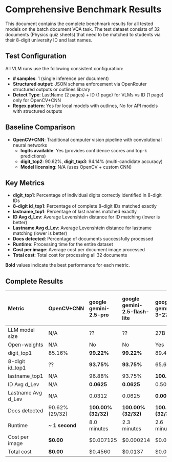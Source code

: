# Comprehensive Benchmark Results

This document contains the complete benchmark results for all tested models on the batch document VQA task. The test dataset consists of 32 documents (Physics quiz sheets) that need to be matched to students via their 8-digit university ID and last names.

## Test Configuration

All VLM runs use the following consistent configuration:
- **# samples**: 1 (single inference per document)
- **Structured output**: JSON schema enforcement via OpenRouter structured outputs or outlines library
- **Detect Type**: LastName (2 pages) + ID (1 page) for VLMs vs ID (1 page) only for OpenCV+CNN
- **Regex pattern**: Yes for local models with outlines, No for API models with structured outputs

## Baseline Comparison

- **OpenCV+CNN**: Traditional computer vision pipeline with convolutional neural networks
  - **logits available**: Yes (provides confidence scores and top-k predictions)
  - **digit_top2**: 90.62%, **digit_top3**: 94.14% (multi-candidate accuracy)
  - **Model licensing**: N/A (uses OpenCV + custom CNN)

## Key Metrics

- **digit_top1**: Percentage of individual digits correctly identified in 8-digit IDs
- **8-digit id_top1**: Percentage of complete 8-digit IDs matched exactly
- **lastname_top1**: Percentage of last names matched exactly  
- **ID Avg d_Lev**: Average Levenshtein distance for ID matching (lower is better)
- **Lastname Avg d_Lev**: Average Levenshtein distance for lastname matching (lower is better)
- **Docs detected**: Percentage of documents successfully processed
- **Runtime**: Processing time for the entire dataset
- **Cost per image**: Average cost per document image processed
- **Total cost**: Total cost for processing all 32 documents

**Bold** values indicate the best performance for each metric.

## Complete Results


| **Metric** | **OpenCV+CNN** | **google**<br>gemini-2.5-pro | **google**<br>gemini-2.5-flash-lite | **google**<br>gemma-3-27b-it | **google**<br>gemma-3-4b-it | **google**<br>gemini-2.5-flash | **bytedance**<br>ui-tars-1.5-7b | **openai**<br>gpt-5-mini | **openai**<br>gpt-5-nano | **meta-llama**<br>llama-4-maverick | **moonshotai**<br>kimi-vl-a3b-thinking:free | **anthropic**<br>claude-sonnet-4 | **z-ai**<br>glm-4.5v | **qwen**<br>qwen-2.5-vl-7b-instruct | **qwen**<br>qwen2.5-vl-32b-instruct |
|:---|:---|:---|:---|:---|:---|:---|:---|:---|:---|:---|:---|:---|:---|:---|:---|
| LLM model size | N/A | ?? | ?? | 27B | 4B | ?? | 7B | ?? | ?? | 400A17 | 16A3 | ?? | 106A12 | 7B | 32B |
| Open-weights | N/A | No | No | Yes | Yes | No | Yes | No | No | Yes | Yes | No | Yes | Yes | Yes |
| digit_top1 | 85.16% | **99.22%** | **99.22%** | 89.45% | 75.00% | 98.83% | 96.48% | 98.83% | 96.48% | 89.84% | 85.94% | 84.77% | 93.36% | 82.08% | 96.09% |
| 8-digit id_top1 | ?? | **93.75%** | **93.75%** | 65.62% | 40.62% | 90.62% | 84.38% | 90.62% | 78.12% | 56.25% | 50.00% | 37.50% | 78.12% | 76.67% | 84.38% |
| lastname_top1 | N/A | 96.88% | 93.75% | **100.00%** | 90.62% | 96.88% | 96.88% | 96.88% | 90.62% | 93.75% | 96.88% | **100.00%** | **100.00%** | **100.00%** | **100.00%** |
| ID Avg d_Lev | N/A | **0.0625** | **0.0625** | 0.5000 | 0.9688 | 0.0938 | 0.1562 | 0.0938 | 0.2188 | 0.5312 | 0.9062 | 1.0938 | 0.2188 | 1.6333 | 0.1562 |
| Lastname Avg d_Lev | N/A | 0.0312 | 0.0625 | **0.0000** | 0.1250 | 0.0312 | 0.0312 | 0.0312 | 0.1250 | 0.0938 | 0.0938 | **0.0000** | **0.0000** | **0.0000** | **0.0000** |
| Docs detected | 90.62% (29/32) | **100.00% (32/32)** | **100.00% (32/32)** | **100.00% (32/32)** | **100.00% (32/32)** | **100.00% (32/32)** | **100.00% (32/32)** | **100.00% (32/32)** | **100.00% (32/32)** | **100.00% (32/32)** | **100.00% (32/32)** | **100.00% (32/32)** | **100.00% (32/32)** | 93.75% (30/32) | **100.00% (32/32)** |
| Runtime | **~ 1 second** | 8.0 minutes | 2.3 minutes | 2.6 minutes | 2.0 minutes | 2.7 minutes | 1.8 minutes | 8.3 minutes | 10.5 minutes | 2.0 minutes | 9.5 minutes | 3.5 minutes | 6.2 minutes | 6.8 minutes | 2.3 minutes |
| Cost per image | **$0.00** | $0.007125 | $0.000214 | $0.000054 | $0.000010 | $0.000695 | $0.000293 | $0.001115 | $0.000463 | $0.000539 | **$0.000000** | $0.005567 | $0.002057 | $0.000081 | $0.002605 |
| Total cost | **$0.00** | $0.4560 | $0.0137 | $0.0035 | $0.0007 | $0.0445 | $0.0187 | $0.0714 | $0.0297 | $0.0345 | **$0.0000** | $0.3563 | $0.1316 | $0.0039 | $0.1667 |